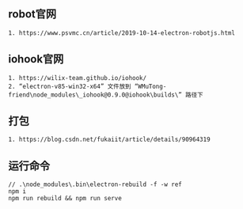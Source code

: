 ## robot官网

    1. https://www.psvmc.cn/article/2019-10-14-electron-robotjs.html

## iohook官网

    1. https://wilix-team.github.io/iohook/
    2. “electron-v85-win32-x64” 文件放到 “WMuTong-friend\node_modules\_iohook@0.9.0@iohook\builds\” 路径下

## 打包

    1. https://blog.csdn.net/fukaiit/article/details/90964319

## 运行命令

    // .\node_modules\.bin\electron-rebuild -f -w ref
    npm i
    npm run rebuild && npm run serve